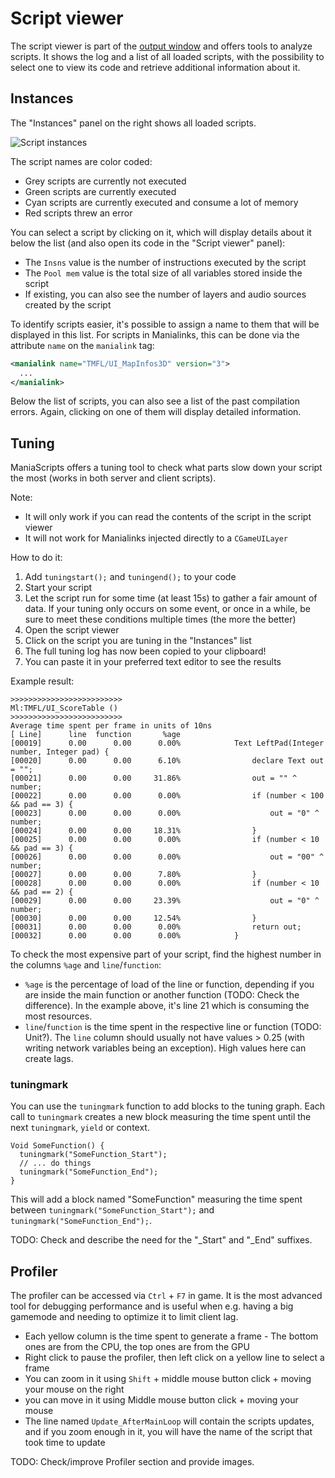 # Script viewer
The script viewer is part of the [output window](/introduction/development_setup.html#output-window) and offers tools to analyze scripts. It shows the log and a list of all loaded scripts, with the possibility to select one to view its code and retrieve additional information about it.

## Instances
The "Instances" panel on the right shows all loaded scripts.

![Script instances](/images/script_instances.png)

The script names are color coded:
- Grey scripts are currently not executed
- Green scripts are currently executed
- Cyan scripts are currently executed and consume a lot of memory
- Red scripts threw an error

You can select a script by clicking on it, which will display details about it below the list (and also open its code in the "Script viewer" panel):
- The `Insns` value is the number of instructions executed by the script
- The `Pool mem` value is the total size of all variables stored inside the script
- If existing, you can also see the number of layers and audio sources created by the script

To identify scripts easier, it's possible to assign a name to them that will be displayed in this list. For scripts in Manialinks, this can be done via the attribute `name` on the `manialink` tag:

```xml
<manialink name="TMFL/UI_MapInfos3D" version="3">
  ...
</manialink>
```

Below the list of scripts, you can also see a list of the past compilation errors. Again, clicking on one of them will display detailed information.

## Tuning
ManiaScripts offers a tuning tool to check what parts slow down your script the most (works in both server and client scripts).

Note:
- It will only work if you can read the contents of the script in the script viewer
- It will not work for Manialinks injected directly to a `CGameUILayer`

How to do it:

1. Add `tuningstart();` and `tuningend();` to your code
2. Start your script
3. Let the script run for some time (at least 15s) to gather a fair amount of data. If your tuning only occurs on some event, or once in a while, be sure to meet these conditions multiple times (the more the better)
4. Open the script viewer
5. Click on the script you are tuning in the "Instances" list
6. The full tuning log has now been copied to your clipboard!
7. You can paste it in your preferred text editor to see the results

Example result:

```
>>>>>>>>>>>>>>>>>>>>>>>>>
Ml:TMFL/UI_ScoreTable ()
>>>>>>>>>>>>>>>>>>>>>>>>>
Average time spent per frame in units of 10ns
[ Line]      line  function       %age
[00019]      0.00      0.00      0.00%            Text LeftPad(Integer number, Integer pad) {
[00020]      0.00      0.00      6.10%                declare Text out = "";
[00021]      0.00      0.00     31.86%                out = "" ^ number;
[00022]      0.00      0.00      0.00%                if (number < 100 && pad == 3) {
[00023]      0.00      0.00      0.00%                    out = "0" ^ number;
[00024]      0.00      0.00     18.31%                }
[00025]      0.00      0.00      0.00%                if (number < 10 && pad == 3) {
[00026]      0.00      0.00      0.00%                    out = "00" ^ number;
[00027]      0.00      0.00      7.80%                }
[00028]      0.00      0.00      0.00%                if (number < 10 && pad == 2) {
[00029]      0.00      0.00     23.39%                    out = "0" ^ number;
[00030]      0.00      0.00     12.54%                }
[00031]      0.00      0.00      0.00%                return out;
[00032]      0.00      0.00      0.00%            }
```

To check the most expensive part of your script, find the highest number in the columns `%age` and `line`/`function`:
- `%age` is the percentage of load of the line or function, depending if you are inside the main function or another function (TODO: Check the difference). In the example above, it's line 21 which is consuming the most resources.
- `line`/`function` is the time spent in the respective line or function (TODO: Unit?). The `line` column should usually not have values > 0.25 (with writing network variables being an exception). High values here can create lags.

### tuningmark
You can use the `tuningmark` function to add blocks to the tuning graph. Each call to `tuningmark` creates a new block measuring the time spent until the next `tuningmark`, `yield` or context.

```ManiaScript
Void SomeFunction() {
  tuningmark("SomeFunction_Start");
  // ... do things
  tuningmark("SomeFunction_End");
}
```

This will add a block named "SomeFunction" measuring the time spent between `tuningmark("SomeFunction_Start");` and `tuningmark("SomeFunction_End");`.

TODO: Check and describe the need for the "_Start" and "_End" suffixes.

## Profiler
The profiler can be accessed via `Ctrl` + `F7` in game. It is the most advanced tool for debugging performance and is useful when e.g. having a big gamemode and needing to optimize it to limit client lag.

- Each yellow column is the time spent to generate a frame - The bottom ones are from the CPU, the top ones are from the GPU
- Right click to pause the profiler, then left click on a yellow line to select a frame
- You can zoom in it using `Shift` + middle mouse button click + moving your mouse on the right
- you can move in it using Middle mouse button click + moving your mouse
- The line named `Update_AfterMainLoop` will contain the scripts updates, and if you zoom enough in it, you will have the name of the script that took time to update

TODO: Check/improve Profiler section and provide images.